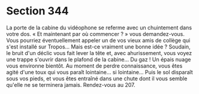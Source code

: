 # Section 344

La porte de la cabine du vidéophone se referme avec un 
chuintement dans votre dos. « Et maintenant par où commencer 
? » vous demandez-vous. Vous pourriez éventuellement appeler 
un de vos vieux amis de collège qui s'est installé sur Tropos... 
Mais est-ce vraiment une bonne idée ? Soudain, le bruit d'un 
déclic vous fait lever la tête et, avec ahurissement, vous voyez une 
trappe s'ouvrir dans le plafond de la cabine... Du gaz ! Un épais 
nuage vous environne bientôt. Au moment de perdre 
connaissance, vous êtes agité d'une toux qui vous paraît 
lointaine... si lointaine... Puis le sol disparaît sous vos pieds, et 
vous êtes entraîné dans une chute dont il vous semble qu'elle ne 
se terminera jamais. Rendez-vous au 207.